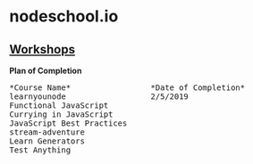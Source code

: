 # nodeschool.io
## [Workshops](https://nodeschool.io/#workshopper-list)

**Plan of Completion**
<pre>
*Course Name*                 *Date of Completion*
learnyounode                  2/5/2019
Functional JavaScript         
Currying in JavaScript         
JavaScript Best Practices     
stream-adventure              
Learn Generators              
Test Anything                 
</pre>
